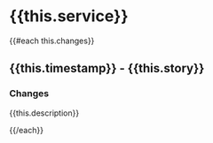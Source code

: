 # {{this.service}}
{{#each this.changes}}
## {{this.timestamp}} - {{this.story}}
### Changes
{{this.description}}

{{/each}}
